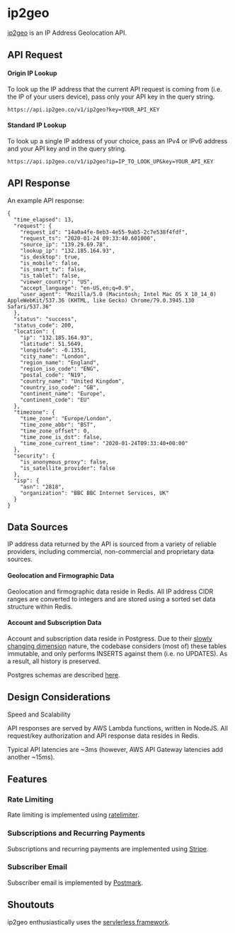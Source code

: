 # ip2geo
 [ip2geo](https://www.ip2geo.co) is an IP Address Geolocation API. 
 
  
 ## API Request
 
 #### Origin IP Lookup
 To look up the IP address that the current API request is coming from (i.e. the IP of your users device), pass only your API key in the query string.
 ```
 https://api.ip2geo.co/v1/ip2geo?key=YOUR_API_KEY
 ```
 
 
 #### Standard IP Lookup
 To look up a single IP address of your choice, pass an IPv4 or IPv6 address and your API key and in the query string.
 ```
https://api.ip2geo.co/v1/ip2geo?ip=IP_TO_LOOK_UP&key=YOUR_API_KEY
 ```
 
 
 ## API Response
 
An example API response:

```
{
  "time_elapsed": 13,
  "request": {
    "request_id": "14a0a4fe-8eb3-4e55-9ab5-2c7e538f4fdf",
    "request_ts": "2020-01-24 09:33:40.601000",
    "source_ip": "139.29.69.78",
    "lookup_ip": "132.185.164.93",
    "is_desktop": true,
    "is_mobile": false,
    "is_smart_tv": false,
    "is_tablet": false,
    "viewer_country": "US",
    "accept_language": "en-US,en;q=0.9",
    "user_agent": "Mozilla/5.0 (Macintosh; Intel Mac OS X 10_14_0) AppleWebKit/537.36 (KHTML, like Gecko) Chrome/79.0.3945.130 Safari/537.36"
  },
  "status": "success",
  "status_code": 200,
  "location": {
    "ip": "132.185.164.93",
    "latitude": 51.5649,
    "longitude": -0.1351,
    "city_name": "London",
    "region_name": "England",
    "region_iso_code": "ENG",
    "postal_code": "N19",
    "country_name": "United Kingdom",
    "country_iso_code": "GB",
    "continent_name": "Europe",
    "continent_code": "EU"
  },
  "timezone": {
    "time_zone": "Europe/London",
    "time_zone_abbr": "BST",
    "time_zone_offset": 0,
    "time_zone_is_dst": false,
    "time_zone_current_time": "2020-01-24T09:33:40+00:00"
  },
  "security": {
    "is_anonymous_proxy": false,
    "is_satellite_provider": false
  },
  "isp": {
    "asn": "2818",
    "organization": "BBC BBC Internet Services, UK"
  }
}

```

## Data Sources

IP address data returned by the API is sourced from a variety of reliable providers, including commercial, non-commercial and proprietary data sources. 


#### Geolocation and Firmographic Data

Geolocation and firmographic data reside in Redis. All IP address CIDR ranges are converted to integers and are stored using a sorted set data structure within Redis.


#### Account and Subscription Data

Account and subscription data reside in Postgress. Due to their [slowly changing dimension](https://en.wikipedia.org/wiki/Slowly_changing_dimension) nature, the codebase considers (most of) these tables immutable, and only performs INSERTS against them (i.e. no UPDATES). As a result, all history is preserved.

Postgres schemas are described [here](https://github.com/gnarlz/ip2geo/blob/master/ip2geo-postgres.sql).


## Design Considerations

Speed and Scalability

API responses are served by AWS Lambda functions, written in NodeJS. All request/key authorization and API response data resides in Redis.

Typical API latencies are ~3ms (however, AWS API Gateway latencies add another ~15ms).





## Features
 
### Rate Limiting
Rate limiting is implemented using [ratelimiter](https://github.com/tj/node-ratelimiter). 
 
### Subscriptions and Recurring Payments
Subscriptions and recurring payments are implemented using [Stripe](https://github.com/stripe/stripe-node).

### Subscriber Email
Subscriber email is implemented by [Postmark](https://postmarkapp.com/loves/node).


## Shoutouts 
ip2geo enthusiastically uses the [servlerless framework](https://github.com/serverless/serverless).
 
 
 
 
